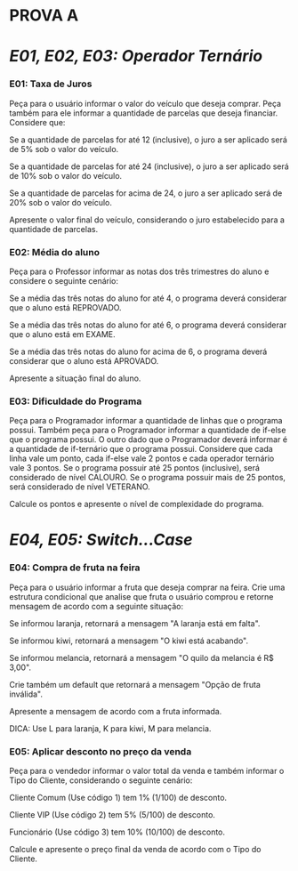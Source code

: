 # **PROVA A**
# *E01, E02, E03: Operador Ternário*

### **E01: Taxa de Juros**
Peça para o usuário informar o valor do veículo que deseja comprar. Peça também para ele informar a quantidade de parcelas que deseja financiar.
Considere que:

Se a quantidade de parcelas for até 12 (inclusive), o juro a ser aplicado será de 5% sob o valor do veículo.

Se a quantidade de parcelas for até 24 (inclusive), o juro a ser aplicado será de 10% sob o valor do veículo.

Se a quantidade de parcelas for acima de 24, o juro a ser aplicado será de 20% sob o valor do veículo.

Apresente o valor final do veículo, considerando o juro estabelecido para a quantidade de parcelas.

### **E02: Média do aluno**
Peça para o Professor informar as notas dos três trimestres do aluno e considere o seguinte cenário:

Se a média das três notas do aluno for até 4, o programa deverá considerar que o aluno está REPROVADO.

Se a média das três notas do aluno for até 6, o programa deverá considerar que o aluno está em EXAME.

Se a média das três notas do aluno for acima de 6, o programa deverá considerar que o aluno está APROVADO.

Apresente a situação final do aluno.

### **E03: Dificuldade do Programa**
Peça para o Programador informar a quantidade de linhas que o programa possui. Também peça para o Programador informar a quantidade de if-else que o programa possui. O outro dado que o Programador deverá informar é a quantidade de if-ternário que o programa possui.
Considere que cada linha vale um ponto, cada if-else vale 2 pontos e cada operador ternário vale 3 pontos.
Se o programa possuir até 25 pontos (inclusive), será considerado de nível CALOURO.
Se o programa possuir mais de 25 pontos, será considerado de nível VETERANO.

Calcule os pontos e apresente o nível de complexidade do programa.

# *E04, E05: Switch...Case*

### **E04: Compra de fruta na feira**
Peça para o usuário informar a fruta que deseja comprar na feira. Crie uma estrutura condicional que analise que fruta o usuário comprou e retorne mensagem de acordo com a seguinte situação:

Se informou laranja, retornará a mensagem "A laranja está em falta".

Se informou kiwi, retornará a mensagem "O kiwi está acabando".

Se informou melancia, retornará a mensagem "O quilo da melancia é R$ 3,00".

Crie também um default que retornará a mensagem "Opção de fruta inválida".

Apresente a mensagem de acordo com a fruta informada.

DICA: Use L para laranja, K para kiwi, M para melancia.

### **E05: Aplicar desconto no preço da venda**
Peça para o vendedor informar o valor total da venda e também informar o Tipo do Cliente, considerando o seguinte cenário:

Cliente Comum (Use código 1) tem 1% (1/100) de desconto.

Cliente VIP (Use código 2) tem 5% (5/100) de desconto.

Funcionário (Use código 3) tem 10% (10/100) de desconto.
    
Calcule e apresente o preço final da venda de acordo com o Tipo do Cliente.